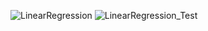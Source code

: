 ![LinearRegression](https://user-images.githubusercontent.com/47896745/88451054-705d2400-ce71-11ea-9eed-32dde972e964.PNG)
![LinearRegression_Test](https://user-images.githubusercontent.com/47896745/88451056-7226e780-ce71-11ea-918f-c1ae654d19b8.PNG)

